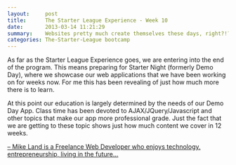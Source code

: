```yaml
---
layout:     post
title:      The Starter League Experience - Week 10
date:       2013-03-14 11:21:29
summary:    Websites pretty much create themselves these days, right?!? Well not really…
categories: The-Starter-League bootcamp
---
```


As far as the Starter League Experience goes, we are entering into the end of the program. This means preparing for Starter Night (formerly Demo Day), where we showcase our web applications that we have been working on for weeks now. For me this has been revealing of just how much more there is to learn.

At this point our education is largely determined by the needs of our Demo Day App. Class time has been devoted to AJAX/JQuery/Javascript and other topics that make our app more professional grade. Just the fact that we are getting to these topic shows just how much content we cover in 12 weeks.

<ins>– Mike Land is a Freelance Web Developer who enjoys technology, entrepreneurship, living in the future…</ins>
